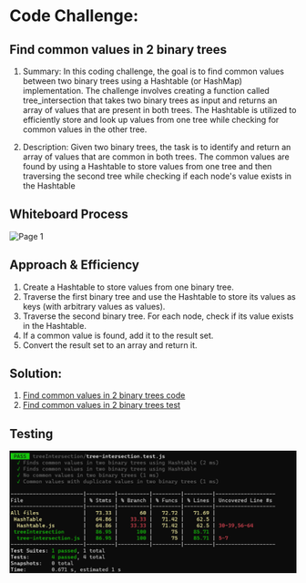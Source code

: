 # Code Challenge:
## Find common values in 2 binary trees

1.   Summary:
                In this coding challenge, the goal is to find common values between two binary trees using a Hashtable (or HashMap) implementation. The challenge involves creating a function called tree_intersection that takes two binary trees as input and returns an array of values that are present in both trees. The Hashtable is utilized to efficiently store and look up values from one tree while checking for common values in the other tree.

2. Description:
                Given two binary trees, the task is to identify and return an array of values that are common in both trees. The common values are found by using a Hashtable to store values from one tree and then traversing the second tree while checking if each node's value exists in the Hashtable

## Whiteboard Process
![Page 1](https://i.ibb.co/8jGNtZR/Untitled-24.jpg)



## Approach & Efficiency


1. Create a Hashtable to store values from one binary tree.
2. Traverse the first binary tree and use the Hashtable to store its values as keys (with arbitrary values as values).
3. Traverse the second binary tree. For each node, check if its value exists in the Hashtable.
4. If a common value is found, add it to the result set.
5. Convert the result set to an array and return it.



## Solution:
1. [Find common values in 2 binary trees code ](./tree-intersection.js)
2. [Find common values in 2 binary trees test](./tree-intersection.test.js)

## Testing
![Alt text](image.png)
